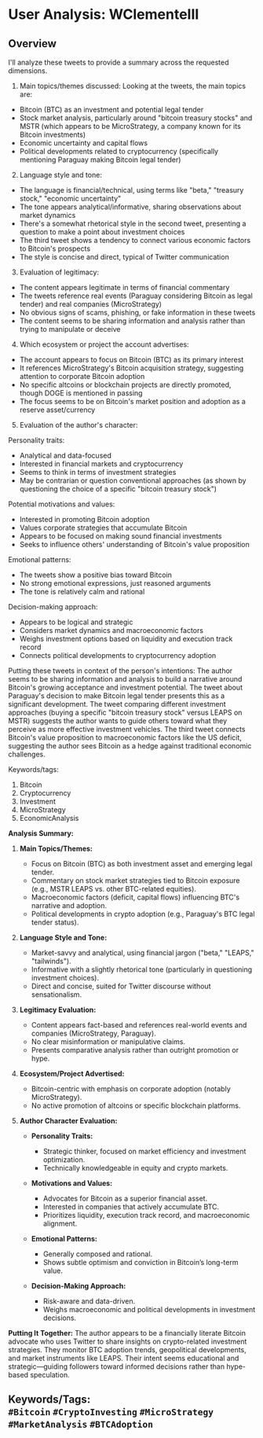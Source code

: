 # User Analysis: WClementeIII

## Overview

<think>
I'll analyze these tweets to provide a summary across the requested dimensions.

1. Main topics/themes discussed:
Looking at the tweets, the main topics are:
- Bitcoin (BTC) as an investment and potential legal tender
- Stock market analysis, particularly around "bitcoin treasury stocks" and MSTR (which appears to be MicroStrategy, a company known for its Bitcoin investments)
- Economic uncertainty and capital flows
- Political developments related to cryptocurrency (specifically mentioning Paraguay making Bitcoin legal tender)

2. Language style and tone:
- The language is financial/technical, using terms like "beta," "treasury stock," "economic uncertainty"
- The tone appears analytical/informative, sharing observations about market dynamics
- There's a somewhat rhetorical style in the second tweet, presenting a question to make a point about investment choices
- The third tweet shows a tendency to connect various economic factors to Bitcoin's prospects
- The style is concise and direct, typical of Twitter communication

3. Evaluation of legitimacy:
- The content appears legitimate in terms of financial commentary
- The tweets reference real events (Paraguay considering Bitcoin as legal tender) and real companies (MicroStrategy)
- No obvious signs of scams, phishing, or fake information in these tweets
- The content seems to be sharing information and analysis rather than trying to manipulate or deceive

4. Which ecosystem or project the account advertises:
- The account appears to focus on Bitcoin (BTC) as its primary interest
- It references MicroStrategy's Bitcoin acquisition strategy, suggesting attention to corporate Bitcoin adoption
- No specific altcoins or blockchain projects are directly promoted, though DOGE is mentioned in passing
- The focus seems to be on Bitcoin's market position and adoption as a reserve asset/currency

5. Evaluation of the author's character:

Personality traits:
- Analytical and data-focused
- Interested in financial markets and cryptocurrency
- Seems to think in terms of investment strategies
- May be contrarian or question conventional approaches (as shown by questioning the choice of a specific "bitcoin treasury stock")

Potential motivations and values:
- Interested in promoting Bitcoin adoption
- Values corporate strategies that accumulate Bitcoin
- Appears to be focused on making sound financial investments
- Seeks to influence others' understanding of Bitcoin's value proposition

Emotional patterns:
- The tweets show a positive bias toward Bitcoin
- No strong emotional expressions, just reasoned arguments
- The tone is relatively calm and rational

Decision-making approach:
- Appears to be logical and strategic
- Considers market dynamics and macroeconomic factors
- Weighs investment options based on liquidity and execution track record
- Connects political developments to cryptocurrency adoption

Putting these tweets in context of the person's intentions:
The author seems to be sharing information and analysis to build a narrative around Bitcoin's growing acceptance and investment potential. The tweet about Paraguay's decision to make Bitcoin legal tender presents this as a significant development. The tweet comparing different investment approaches (buying a specific "bitcoin treasury stock" versus LEAPS on MSTR) suggests the author wants to guide others toward what they perceive as more effective investment vehicles. The third tweet connects Bitcoin's value proposition to macroeconomic factors like the US deficit, suggesting the author sees Bitcoin as a hedge against traditional economic challenges.

Keywords/tags:
1. Bitcoin
2. Cryptocurrency
3. Investment
4. MicroStrategy
5. EconomicAnalysis
</think>

**Analysis Summary:**

1. **Main Topics/Themes:**
   - Focus on Bitcoin (BTC) as both investment asset and emerging legal tender.
   - Commentary on stock market strategies tied to Bitcoin exposure (e.g., MSTR LEAPS vs. other BTC-related equities).
   - Macroeconomic factors (deficit, capital flows) influencing BTC's narrative and adoption.
   - Political developments in crypto adoption (e.g., Paraguay's BTC legal tender status).

2. **Language Style and Tone:**
   - Market-savvy and analytical, using financial jargon ("beta," "LEAPS," "tailwinds").
   - Informative with a slightly rhetorical tone (particularly in questioning investment choices).
   - Direct and concise, suited for Twitter discourse without sensationalism.

3. **Legitimacy Evaluation:**
   - Content appears fact-based and references real-world events and companies (MicroStrategy, Paraguay).
   - No clear misinformation or manipulative claims.
   - Presents comparative analysis rather than outright promotion or hype.

4. **Ecosystem/Project Advertised:**
   - Bitcoin-centric with emphasis on corporate adoption (notably MicroStrategy).
   - No active promotion of altcoins or specific blockchain platforms.

5. **Author Character Evaluation:**

   - **Personality Traits:**
     - Strategic thinker, focused on market efficiency and investment optimization.
     - Technically knowledgeable in equity and crypto markets.

   - **Motivations and Values:**
     - Advocates for Bitcoin as a superior financial asset.
     - Interested in companies that actively accumulate BTC.
     - Prioritizes liquidity, execution track record, and macroeconomic alignment.

   - **Emotional Patterns:**
     - Generally composed and rational.
     - Shows subtle optimism and conviction in Bitcoin’s long-term value.

   - **Decision-Making Approach:**
     - Risk-aware and data-driven.
     - Weighs macroeconomic and political developments in investment decisions.

**Putting It Together:**
The author appears to be a financially literate Bitcoin advocate who uses Twitter to share insights on crypto-related investment strategies. They monitor BTC adoption trends, geopolitical developments, and market instruments like LEAPS. Their intent seems educational and strategic—guiding followers toward informed decisions rather than hype-based speculation.

**Keywords/Tags:**  
`#Bitcoin` `#CryptoInvesting` `#MicroStrategy` `#MarketAnalysis` `#BTCAdoption`
---

